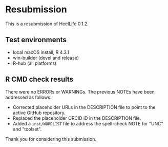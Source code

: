# Resubmission
This is a resubmission of HeelLife 0.1.2.

## Test environments
- local macOS install, R 4.3.1
- win-builder (devel and release)
- R-hub (all platforms)

## R CMD check results
There were no ERRORs or WARNINGs.
The previous NOTEs have been addressed as follows:
- Corrected placeholder URLs in the DESCRIPTION file to point to the active GitHub repository.
- Replaced the placeholder ORCID iD in the DESCRIPTION file.
- Added a `inst/WORDLIST` file to address the spell-check NOTE for "UNC" and "toolset".

Thank you for considering this submission.